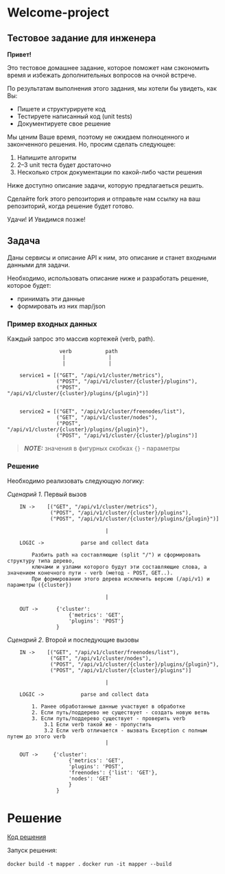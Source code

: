 # Welcome-project
## Тестовое задание для инженера

**Привет!**

Это тестовое домашнее задание, которое поможет нам сэкономить время и избежать дополнительных вопросов на очной встрече.

По результатам выполнения этого задания, мы хотели бы увидеть, как Вы:

- Пишете и структурируете код
- Тестируете написанный код (unit tests)
- Документируете свое решение


Мы ценим Ваше время, поэтому не ожидаем полноценного и законченного решения.
Но, просим сделать следующее:

1. Напишите алгоритм
2. 2–3 unit теста будет достаточно
3. Несколько строк документации по какой-либо части решения

Ниже доступно описание задачи, которую предлагаеться решить.

Сделайте fork этого репозитория и отправьте нам ссылку на ваш репозиторий, когда решение будет готово.

Удачи! И Увидимся позже!

## Задача

Даны сервисы и описание API к ним, это описание и станет входными данными для задачи.

Необходимо, использовать описание ниже и разработать решение, которое будет:

- принимать эти данные
- формировать из них map/json

### Пример входных данных


Каждый запрос это массив кортежей (verb, path). 

```
                 verb           path
                  |              |
                  |              |

    service1 = [("GET", "/api/v1/cluster/metrics"),
                ("POST", "/api/v1/cluster/{cluster}/plugins"),
                ("POST", "/api/v1/cluster/{cluster}/plugins/{plugin}")]


    service2 = [("GET", "/api/v1/cluster/freenodes/list"),
                ("GET", "/api/v1/cluster/nodes"),
                ("POST", "/api/v1/cluster/{cluster}/plugins/{plugin}"),
                ("POST", "/api/v1/cluster/{cluster}/plugins")]
```

> **_NOTE:_** значения в фигурных скобках `{}` - параметры

### Решение

Необходимо реализовать следующую логику:

*Сценарий 1*. Первый вызов

```
    IN ->    [("GET", "/api/v1/cluster/metrics"),
              ("POST", "/api/v1/cluster/{cluster}/plugins"),
              ("POST", "/api/v1/cluster/{cluster}/plugins/{plugin}")]

                                |

    LOGIC ->            parse and collect data
                        
        Разбить path на составляющие (split "/") и сформировать структуру типа дерево, 
        ключами и узлами которого будут эти составляющие слова, а значением конечного пути - verb (метод - POST, GET..). 
        При формировании этого дерева исключить версию (/api/v1) и параметры ({cluster})

                                |

    OUT ->      {'cluster': 
                    {'metrics': 'GET', 
                    'plugins': 'POST'}
                }    
```

*Сценарий 2*. Второй и последующие вызовы

```
    IN ->    [("GET", "/api/v1/cluster/freenodes/list"),
              ("GET", "/api/v1/cluster/nodes"),
              ("POST", "/api/v1/cluster/{cluster}/plugins/{plugin}"),
              ("POST", "/api/v1/cluster/{cluster}/plugins")]

                                |

    LOGIC ->            parse and collect data

        1. Ранее обработанные данные участвуют в обработке
        2. Если путь/поддерево не существует - создать новую ветвь
        3. Если путь/поддерево существует - проверить verb
            3.1 Если verb такой же - пропустить
            3.2 Если verb отличается - вызвать Exception с полным путем до этого verb
                                |

    OUT ->     {'cluster': 
                    {'metrics': 'GET', 
                    'plugins': 'POST', 
                    'freenodes': {'list': 'GET'}, 
                    'nodes': 'GET'
                    }
                }
```

# Решение

[Код решения]()

Запуск решения:

`docker build -t mapper .`
`docker run -it mapper --build`

